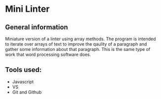 # Mini Linter
 
 ## General information
 Miniature version of a linter using array methods. The program is intended to iterate over arrays of text to improve the qaulity of a paragraph and gather some information about that paragraph. This is the same type of work that word processing software does.
 
 ## Tools used:
 + Javascript
 + VS
 + Git and Github
